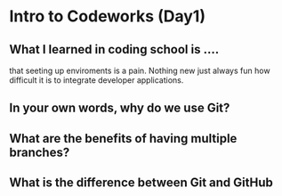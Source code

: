 # Intro to Codeworks (Day1)



## What I learned in coding school is ....
that seeting up enviroments is a pain.
Nothing new just always fun how difficult it is to integrate developer applications.

## In your own words, why do we use Git?

## What are the benefits of having multiple branches?

## What is the difference between Git and GitHub


